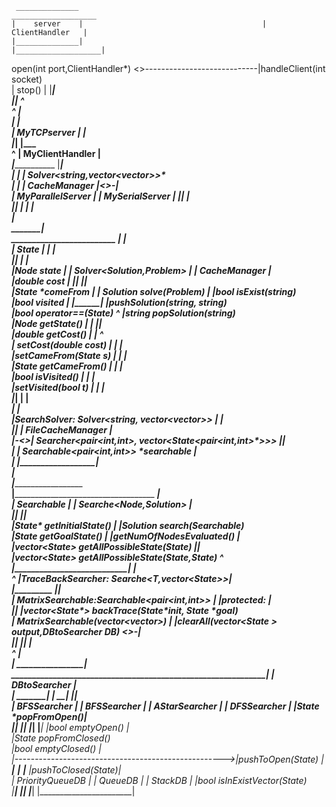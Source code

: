 	 ______________											 ___________________     
	|    server    |										|	ClientHandler	|    
	|______________|										|___________________|    
open(int port,ClientHandler*) <>----------------------------|handleClient(int socket)    
	|    stop()    |										|___________________|    
	|______________|												^    
			^														|    
	 _______|_______												|    
	|  MyTCPserver  |												|    
	|_______________|										________|___________     
		    ^                                              |	MyClientHandler	|    
		 ___|_______________________________ 	           |____________________|    					
		|                                   |              | Solver<string,vector<vector<double>>>*    
	____|______________ 			 _______|________      | CacheManager		|<>-|              
	| MyParallelServer |			| MySerialServer |	   |____________________|	|    
	|__________________|			| _______________|								|    
																					|    
																____________________|_____________    
	_________________________								   |								  |    
   |	State<Node>		     |								   |								  |    
   |_________________________|					_______________|__________				 _________|_______     
   |Node state				 |				   | Solver<Solution,Problem> |				|   CacheManager  |    
   |double cost				 |				   |__________________________|				|_________________|    
   |State<Node> *comeFrom	 |				   | Solution solve(Problem)  |				|bool isExist(string)    
   |bool visited			 |				   |__________________________|				|pushSolution(string, string)    
   |bool operator==(State<Node>)							^							|string popSolution(string)    
   |Node getState()	         |								|							|__________________|    
   |double getCost()         |								|									 ^     
   | setCost(double cost)    |								|									 |    
   |setCameFrom(State<T> *s) |								|									 |    
   |State<T>* getCameFrom()  |								|									 |    
   |bool isVisited()         |								|									 |    
   |setVisited(bool t)       |								|									 |    
   |_________________________|								|									 |    
							 _______________________________|_____________________ 				 |    
							|SearchSolver: Solver<string, vector<vector<double>>> |		 ________|_________    
							|_____________________________________________________|     | FileCacheManager |    
						|-<>| Searcher<pair<int,int>, vector<State<pair<int,int>*>>>	|__________________|    
						|	| Searchable<pair<int,int>> *searchable				  |    
						|	|_____________________________________________________|    
						|    
		________________|________________________________________________________________    
	 __|_____________________________________ 					   ______________________|_________    
	|	Searchable<Node>					 |					  |	Searche<Node,Solution>		   |    
	|________________________________________|					  |________________________________|    
	|State<Node>* getInitialState()			 |					  |Solution search(Searchable<Node>*)    
	|State<Node>* getGoalState()			 |					  |getNumOfNodesEvaluated()		   |    
	|vector<State<Node>*> getAllPossibleState(State<Node>*)		  |________________________________|    
	|vector<State<Node>*> getAllPossibleState(State<Node>*,State<Node>*)		   ^    
	|_________________________________________|					   ________________|______________________________    
					  ^											  |TraceBackSearcher: Searche<T,vector<State<T>*>>|    
	 _________________|__________________________				  |_______________________________________________|    
	| MatrixSearchable:Searchable<pair<int,int>> |				  |protected:									  |    
	|____________________________________________|				  |vector<State<T>*> backTrace(State<T>*init, State<T> *goal)    
	| MatrixSearchable(vector<vector<double>>)	 |				  |clearAll(vector<State<T> *> output,DBtoSearcher<T>* DB) <>-|    
	|____________________________________________|				  |_______________________________________________|			  |    
																					^										  |    
																					|					   ___________________|___    
					   _____________________________________________________________|					  | DBtoSearcher <Node>	  |    
		   ___________|__		__________|___		 ___________|___		 _______|_____				  |_______________________|    
		  | BFSSearcher  |	   | BFSSearcher  |		| AStarSearcher |		| DFSSearcher |				  |State<T> *popFromOpen()|    
		  |______________|	   |______________|		|_______________|		|_____________|				  |bool emptyOpen() 	  |    
																										  |State<T> *popFromClosed()    
																										  |bool emptyClosed()	  |    
													|---------------------------------------------------->|pushToOpen(State<T>*)  |    
											________|________		____|____		 ____|____			  |pushToClosed(State<T>*)|    
										   | PriorityQueueDB |	   | QueueDB |		| StackDB |			  |bool 					isInExistVector(State<T>*)    
										   |_________________|	   |_________|		|_________|			  |_______________________|     
